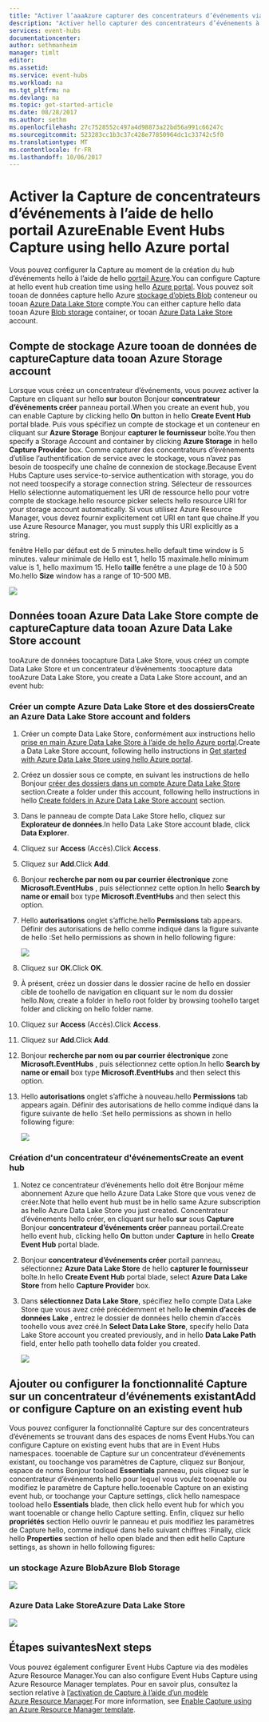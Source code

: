 ```yaml
---
title: "Activer l’aaaAzure capturer des concentrateurs d’événements via le portail | Documents Microsoft"
description: "Activer hello capturer des concentrateurs d’événements à l’aide de hello portail Azure."
services: event-hubs
documentationcenter: 
author: sethmanheim
manager: timlt
editor: 
ms.assetid: 
ms.service: event-hubs
ms.workload: na
ms.tgt_pltfrm: na
ms.devlang: na
ms.topic: get-started-article
ms.date: 08/28/2017
ms.author: sethm
ms.openlocfilehash: 27c7528552c497a4d98873a22bd56a991c66247c
ms.sourcegitcommit: 523283cc1b3c37c428e77850964dc1c33742c5f0
ms.translationtype: MT
ms.contentlocale: fr-FR
ms.lasthandoff: 10/06/2017
---
```

# <a name="enable-event-hubs-capture-using-hello-azure-portal"></a><span data-ttu-id="22f83-103">Activer la Capture de concentrateurs d’événements à l’aide de hello portail Azure</span><span class="sxs-lookup"><span data-stu-id="22f83-103">Enable Event Hubs Capture using hello Azure portal</span></span>

<span data-ttu-id="22f83-104">Vous pouvez configurer la Capture au moment de la création du hub d’événements hello à l’aide de hello [portail Azure](https://portal.azure.com).</span><span class="sxs-lookup"><span data-stu-id="22f83-104">You can configure Capture at hello event hub creation time using hello [Azure portal](https://portal.azure.com).</span></span> <span data-ttu-id="22f83-105">Vous pouvez soit tooan de données capture hello Azure [stockage d’objets Blob](https://azure.microsoft.com/services/storage/blobs/) conteneur ou tooan [Azure Data Lake Store](https://azure.microsoft.com/services/data-lake-store/) compte.</span><span class="sxs-lookup"><span data-stu-id="22f83-105">You can either capture hello data tooan Azure [Blob storage](https://azure.microsoft.com/services/storage/blobs/) container, or tooan [Azure Data Lake Store](https://azure.microsoft.com/services/data-lake-store/) account.</span></span>

## <a name="capture-data-tooan-azure-storage-account"></a><span data-ttu-id="22f83-106">Compte de stockage Azure tooan de données de capture</span><span class="sxs-lookup"><span data-stu-id="22f83-106">Capture data tooan Azure Storage account</span></span>  

<span data-ttu-id="22f83-107">Lorsque vous créez un concentrateur d’événements, vous pouvez activer la Capture en cliquant sur hello **sur** bouton Bonjour **concentrateur d’événements créer** panneau portail.</span><span class="sxs-lookup"><span data-stu-id="22f83-107">When you create an event hub, you can enable Capture by clicking hello **On** button in hello **Create Event Hub** portal blade.</span></span> <span data-ttu-id="22f83-108">Puis vous spécifiez un compte de stockage et un conteneur en cliquant sur **Azure Storage** Bonjour **capturer le fournisseur** boîte.</span><span class="sxs-lookup"><span data-stu-id="22f83-108">You then specify a Storage Account and container by clicking **Azure Storage** in hello **Capture Provider** box.</span></span> <span data-ttu-id="22f83-109">Comme capturer des concentrateurs d’événements d’utilise l’authentification de service avec le stockage, vous n’avez pas besoin de toospecify une chaîne de connexion de stockage.</span><span class="sxs-lookup"><span data-stu-id="22f83-109">Because Event Hubs Capture uses service-to-service authentication with storage, you do not need toospecify a storage connection string.</span></span> <span data-ttu-id="22f83-110">Sélecteur de ressources Hello sélectionne automatiquement les URI de ressource hello pour votre compte de stockage.</span><span class="sxs-lookup"><span data-stu-id="22f83-110">hello resource picker selects hello resource URI for your storage account automatically.</span></span> <span data-ttu-id="22f83-111">Si vous utilisez Azure Resource Manager, vous devez fournir explicitement cet URI en tant que chaîne.</span><span class="sxs-lookup"><span data-stu-id="22f83-111">If you use Azure Resource Manager, you must supply this URI explicitly as a string.</span></span>

<span data-ttu-id="22f83-112">fenêtre Hello par défaut est de 5 minutes.</span><span class="sxs-lookup"><span data-stu-id="22f83-112">hello default time window is 5 minutes.</span></span> <span data-ttu-id="22f83-113">valeur minimale de Hello est 1, hello 15 maximale.</span><span class="sxs-lookup"><span data-stu-id="22f83-113">hello minimum value is 1, hello maximum 15.</span></span> <span data-ttu-id="22f83-114">Hello **taille** fenêtre a une plage de 10 à 500 Mo.</span><span class="sxs-lookup"><span data-stu-id="22f83-114">hello **Size** window has a range of 10-500 MB.</span></span>

![][1]

## <a name="capture-data-tooan-azure-data-lake-store-account"></a><span data-ttu-id="22f83-115">Données tooan Azure Data Lake Store compte de capture</span><span class="sxs-lookup"><span data-stu-id="22f83-115">Capture data tooan Azure Data Lake Store account</span></span>

<span data-ttu-id="22f83-116">tooAzure de données toocapture Data Lake Store, vous créez un compte Data Lake Store et un concentrateur d’événements :</span><span class="sxs-lookup"><span data-stu-id="22f83-116">toocapture data tooAzure Data Lake Store, you create a Data Lake Store account, and an event hub:</span></span>

### <a name="create-an-azure-data-lake-store-account-and-folders"></a><span data-ttu-id="22f83-117">Créer un compte Azure Data Lake Store et des dossiers</span><span class="sxs-lookup"><span data-stu-id="22f83-117">Create an Azure Data Lake Store account and folders</span></span>

1. <span data-ttu-id="22f83-118">Créer un compte Data Lake Store, conformément aux instructions hello [prise en main Azure Data Lake Store à l’aide de hello Azure portal](../data-lake-store/data-lake-store-get-started-portal.md).</span><span class="sxs-lookup"><span data-stu-id="22f83-118">Create a Data Lake Store account, following hello instructions in [Get started with Azure Data Lake Store using hello Azure portal](../data-lake-store/data-lake-store-get-started-portal.md).</span></span> 
2. <span data-ttu-id="22f83-119">Créez un dossier sous ce compte, en suivant les instructions de hello Bonjour [créer des dossiers dans un compte Azure Data Lake Store](../data-lake-store/data-lake-store-get-started-portal.md#createfolder) section.</span><span class="sxs-lookup"><span data-stu-id="22f83-119">Create a folder under this account, following hello instructions in hello [Create folders in Azure Data Lake Store account](../data-lake-store/data-lake-store-get-started-portal.md#createfolder) section.</span></span>
3. <span data-ttu-id="22f83-120">Dans le panneau de compte Data Lake Store hello, cliquez sur **Explorateur de données**.</span><span class="sxs-lookup"><span data-stu-id="22f83-120">In hello Data Lake Store account blade, click **Data Explorer**.</span></span>
4. <span data-ttu-id="22f83-121">Cliquez sur **Access** (Accès).</span><span class="sxs-lookup"><span data-stu-id="22f83-121">Click **Access**.</span></span>
5. <span data-ttu-id="22f83-122">Cliquez sur **Add**.</span><span class="sxs-lookup"><span data-stu-id="22f83-122">Click **Add**.</span></span>
6. <span data-ttu-id="22f83-123">Bonjour **recherche par nom ou par courrier électronique** zone **Microsoft.EventHubs** , puis sélectionnez cette option.</span><span class="sxs-lookup"><span data-stu-id="22f83-123">In hello **Search by name or email** box type **Microsoft.EventHubs** and then select this option.</span></span> 
7. <span data-ttu-id="22f83-124">Hello **autorisations** onglet s’affiche.</span><span class="sxs-lookup"><span data-stu-id="22f83-124">hello **Permissions** tab appears.</span></span> <span data-ttu-id="22f83-125">Définir des autorisations de hello comme indiqué dans la figure suivante de hello :</span><span class="sxs-lookup"><span data-stu-id="22f83-125">Set hello permissions as shown in hello following figure:</span></span>

    ![][6]

8. <span data-ttu-id="22f83-126">Cliquez sur **OK**.</span><span class="sxs-lookup"><span data-stu-id="22f83-126">Click **OK**.</span></span>
9. <span data-ttu-id="22f83-127">À présent, créez un dossier dans le dossier racine de hello en dossier cible de toohello de navigation en cliquant sur le nom du dossier hello.</span><span class="sxs-lookup"><span data-stu-id="22f83-127">Now, create a folder in hello root folder by browsing toohello target folder and clicking on hello folder name.</span></span>
10. <span data-ttu-id="22f83-128">Cliquez sur **Access** (Accès).</span><span class="sxs-lookup"><span data-stu-id="22f83-128">Click **Access**.</span></span>
11. <span data-ttu-id="22f83-129">Cliquez sur **Add**.</span><span class="sxs-lookup"><span data-stu-id="22f83-129">Click **Add**.</span></span>
12. <span data-ttu-id="22f83-130">Bonjour **recherche par nom ou par courrier électronique** zone **Microsoft.EventHubs** , puis sélectionnez cette option.</span><span class="sxs-lookup"><span data-stu-id="22f83-130">In hello **Search by name or email** box type **Microsoft.EventHubs** and then select this option.</span></span>
13. <span data-ttu-id="22f83-131">Hello **autorisations** onglet s’affiche à nouveau.</span><span class="sxs-lookup"><span data-stu-id="22f83-131">hello **Permissions** tab appears again.</span></span> <span data-ttu-id="22f83-132">Définir des autorisations de hello comme indiqué dans la figure suivante de hello :</span><span class="sxs-lookup"><span data-stu-id="22f83-132">Set hello permissions as shown in hello following figure:</span></span>

    ![][5]

### <a name="create-an-event-hub"></a><span data-ttu-id="22f83-133">Création d'un concentrateur d'événements</span><span class="sxs-lookup"><span data-stu-id="22f83-133">Create an event hub</span></span>

1. <span data-ttu-id="22f83-134">Notez ce concentrateur d’événements hello doit être Bonjour même abonnement Azure que hello Azure Data Lake Store que vous venez de créer.</span><span class="sxs-lookup"><span data-stu-id="22f83-134">Note that hello event hub must be in hello same Azure subscription as hello Azure Data Lake Store you just created.</span></span> <span data-ttu-id="22f83-135">Concentrateur d’événements hello créer, en cliquant sur hello **sur** sous **Capture** Bonjour **concentrateur d’événements créer** panneau portail.</span><span class="sxs-lookup"><span data-stu-id="22f83-135">Create hello event hub, clicking hello **On** button under **Capture** in hello **Create Event Hub** portal blade.</span></span> 
2. <span data-ttu-id="22f83-136">Bonjour **concentrateur d’événements créer** portail panneau, sélectionnez **Azure Data Lake Store** de hello **capturer le fournisseur** boîte.</span><span class="sxs-lookup"><span data-stu-id="22f83-136">In hello **Create Event Hub** portal blade, select **Azure Data Lake Store** from hello **Capture Provider** box.</span></span>
3. <span data-ttu-id="22f83-137">Dans **sélectionnez Data Lake Store**, spécifiez hello compte Data Lake Store que vous avez créé précédemment et hello **le chemin d’accès de données Lake** , entrez le dossier de données hello chemin d’accès toohello vous avez créé.</span><span class="sxs-lookup"><span data-stu-id="22f83-137">In **Select Data Lake Store**, specify hello Data Lake Store account you created previously, and in hello **Data Lake Path** field, enter hello path toohello data folder you created.</span></span>

    ![][3]

## <a name="add-or-configure-capture-on-an-existing-event-hub"></a><span data-ttu-id="22f83-138">Ajouter ou configurer la fonctionnalité Capture sur un concentrateur d’événements existant</span><span class="sxs-lookup"><span data-stu-id="22f83-138">Add or configure Capture on an existing event hub</span></span>

<span data-ttu-id="22f83-139">Vous pouvez configurer la fonctionnalité Capture sur des concentrateurs d’événements se trouvant dans des espaces de noms Event Hubs.</span><span class="sxs-lookup"><span data-stu-id="22f83-139">You can configure Capture on existing event hubs that are in Event Hubs namespaces.</span></span> <span data-ttu-id="22f83-140">tooenable de Capture sur un concentrateur d’événements existant, ou toochange vos paramètres de Capture, cliquez sur Bonjour, espace de noms Bonjour tooload **Essentials** panneau, puis cliquez sur le concentrateur d’événements hello pour lequel vous voulez tooenable ou modifiez le paramètre de Capture hello.</span><span class="sxs-lookup"><span data-stu-id="22f83-140">tooenable Capture on an existing event hub, or toochange your Capture settings, click hello namespace tooload hello **Essentials** blade, then click hello event hub for which you want tooenable or change hello Capture setting.</span></span> <span data-ttu-id="22f83-141">Enfin, cliquez sur hello **propriétés** section Hello ouvrir le panneau et puis modifiez les paramètres de Capture hello, comme indiqué dans hello suivant chiffres :</span><span class="sxs-lookup"><span data-stu-id="22f83-141">Finally, click hello **Properties** section of hello open blade and then edit hello Capture settings, as shown in hello following figures:</span></span>

### <a name="azure-blob-storage"></a><span data-ttu-id="22f83-142">un stockage Azure Blob</span><span class="sxs-lookup"><span data-stu-id="22f83-142">Azure Blob Storage</span></span>

![][2]

### <a name="azure-data-lake-store"></a><span data-ttu-id="22f83-143">Azure Data Lake Store</span><span class="sxs-lookup"><span data-stu-id="22f83-143">Azure Data Lake Store</span></span>

![][4]

[1]: ./media/event-hubs-capture-enable-through-portal/event-hubs-capture1.png
[2]: ./media/event-hubs-capture-enable-through-portal/event-hubs-capture2.png
[3]: ./media/event-hubs-capture-enable-through-portal/event-hubs-capture3.png
[4]: ./media/event-hubs-capture-enable-through-portal/event-hubs-capture4.png
[5]: ./media/event-hubs-capture-enable-through-portal/event-hubs-capture5.png
[6]: ./media/event-hubs-capture-enable-through-portal/event-hubs-capture6.png

## <a name="next-steps"></a><span data-ttu-id="22f83-144">Étapes suivantes</span><span class="sxs-lookup"><span data-stu-id="22f83-144">Next steps</span></span>

<span data-ttu-id="22f83-145">Vous pouvez également configurer Event Hubs Capture via des modèles Azure Resource Manager.</span><span class="sxs-lookup"><span data-stu-id="22f83-145">You can also configure Event Hubs Capture using Azure Resource Manager templates.</span></span> <span data-ttu-id="22f83-146">Pour en savoir plus, consultez la section relative à [l’activation de Capture à l’aide d’un modèle Azure Resource Manager](event-hubs-resource-manager-namespace-event-hub-enable-capture.md).</span><span class="sxs-lookup"><span data-stu-id="22f83-146">For more information, see [Enable Capture using an Azure Resource Manager template](event-hubs-resource-manager-namespace-event-hub-enable-capture.md).</span></span>
